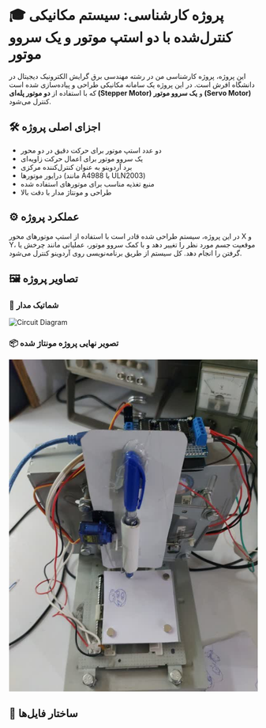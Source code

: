 # 🎓 پروژه کارشناسی: سیستم مکانیکی کنترل‌شده با دو استپ موتور و یک سروو موتور

این پروژه، پروژه کارشناسی من در رشته مهندسی برق گرایش الکترونیک دیجیتال در دانشگاه افرش است. در این پروژه یک سامانه مکانیکی طراحی و پیاده‌سازی شده است که با استفاده از **دو موتور پله‌ای (Stepper Motor)** و **یک سروو موتور (Servo Motor)** کنترل می‌شود.

## 🛠️ اجزای اصلی پروژه

- دو عدد استپ موتور برای حرکت دقیق در دو محور
- یک سروو موتور برای اعمال حرکت زاویه‌ای
- برد آردوینو به عنوان کنترل‌کننده مرکزی
- درایور موتورها (مانند A4988 یا ULN2003)
- منبع تغذیه مناسب برای موتورهای استفاده شده
- طراحی و مونتاژ مدار با دقت بالا

## ⚙️ عملکرد پروژه

در این پروژه، سیستم طراحی شده قادر است با استفاده از استپ موتورهای محور X و Y، موقعیت جسم مورد نظر را تغییر دهد و با کمک سروو موتور، عملیاتی مانند چرخش یا گرفتن را انجام دهد. کل سیستم از طریق برنامه‌نویسی روی آردوینو کنترل می‌شود.

## 🖼️ تصاویر پروژه

### 🔌 شماتیک مدار
![Circuit Diagram](./Circuit%20new.png)

### 📦 تصویر نهایی پروژه مونتاژ شده
![Final Project](./final.jpg)

## 📁 ساختار فایل‌ها

